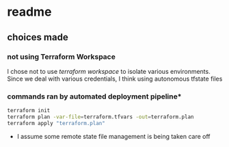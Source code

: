 # readme

## choices made

### not using Terraform Workspace
I chose not to use _terraform workspace_ to isolate various environments. Since
we deal with various credentials, I think using autonomous tfstate files 

### commands ran by automated deployment pipeline*

```bash
terraform init
terraform plan -var-file=terraform.tfvars -out=terraform.plan
terraform apply "terraform.plan"
```

* I assume some remote state file management is being taken care off
